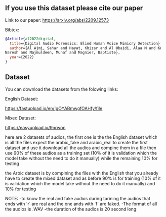 ## If you use this dataset please cite our paper 

Link to our paper:
https://arxiv.org/abs/2209.12573

Bibtex:
```bibtex
@Article{al2022digital,
  title={Digital Audio Forensics: Blind Human Voice Mimicry Detection},
  author={Al Ajmi, Sahar and Hayat, Khizar and Al Obaidi, Alaa M and Kumar,
Naresh and Najmuldeen, Munaf and Magnier, Baptiste},
  year={2022}
}
```

## Dataset
You can download the datasets from the folowing links:

English Dataset:

https://fastupload.io/en/IgOYABmwgfOAHfy/file

Mixed Dataset:

https://easyupload.io/9nrwon


here are 2 datasets of audios, the first one is the the English dataset which is all the files expect the arabic_fake and arabic_real
to create the first dataset and use it download all the audios and compine them in a file then use 90% of these audios as a training set (10% of it is validation which the model take without the need to do it manually) while the remaining 10% for testing

the Arbic dataset is by compining the files with the English that you already have to create the mixed dataset and as before 90% is for training (10% of it is validation which the model take without the need to do it manually) and 10% for testing



NOTE:
-to know the real and fake audios during tarining the audios that ends with 'r' are real and the one ands with 'f' are faked.
-The format of all the audios is .WAV
-the duration of the audios is 20 second long

